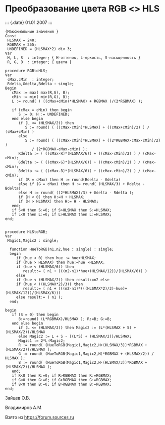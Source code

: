 Преобразование цвета RGB \<\> HLS
=================================

::: {.date}
01.01.2007
:::

    {Максимальные значения }
    Const
     HLSMAX = 240;
     RGBMAX = 255;
     UNDEFINED = (HLSMAX*2) div 3;
    Var
     H, L, S  : integer; { H-оттенок, L-яркость, S-насыщенность }
     R, G, B  : integer; { цвета }
     
    procedure RGBtoHLS;
    Var
     cMax,cMin  : integer;
     Rdelta,Gdelta,Bdelta : single;
    Begin
       cMax := max( max(R,G), B);
       cMin := min( min(R,G), B);
       L := round( ( ((cMax+cMin)*HLSMAX) + RGBMAX )/(2*RGBMAX) );
     
       if (cMax = cMin) then begin
          S := 0; H := UNDEFINED;
       end else begin
          if (L <= (HLSMAX/2)) then
             S := round( ( ((cMax-cMin)*HLSMAX) + ((cMax+cMin)/2) ) / (cMax+cMin) )
          else
             S := round( ( ((cMax-cMin)*HLSMAX) + ((2*RGBMAX-cMax-cMin)/2) )
                / (2*RGBMAX-cMax-cMin) );
          Rdelta := ( ((cMax-R)*(HLSMAX/6)) + ((cMax-cMin)/2) ) / (cMax-cMin);
          Gdelta := ( ((cMax-G)*(HLSMAX/6)) + ((cMax-cMin)/2) ) / (cMax-cMin);
          Bdelta := ( ((cMax-B)*(HLSMAX/6)) + ((cMax-cMin)/2) ) / (cMax-cMin);
          if (R = cMax) then H := round(Bdelta - Gdelta)
          else if (G = cMax) then H := round( (HLSMAX/3) + Rdelta - Bdelta)
          else H := round( ((2*HLSMAX)/3) + Gdelta - Rdelta );
          if (H < 0) then H:=H + HLSMAX;
          if (H > HLSMAX) then H:= H - HLSMAX;
       end;
       if S<0 then S:=0; if S>HLSMAX then S:=HLSMAX;
       if L<0 then L:=0; if L>HLSMAX then L:=HLSMAX;
    end;
     
     
    procedure HLStoRGB;
    Var
     Magic1,Magic2 : single;
     
      function HueToRGB(n1,n2,hue : single) : single;
      begin
         if (hue < 0) then hue := hue+HLSMAX;
         if (hue > HLSMAX) then hue:=hue -HLSMAX;
         if (hue < (HLSMAX/6)) then
            result:= ( n1 + (((n2-n1)*hue+(HLSMAX/12))/(HLSMAX/6)) )
         else
         if (hue < (HLSMAX/2)) then result:=n2 else
         if (hue < ((HLSMAX*2)/3)) then
            result:= ( n1 + (((n2-n1)*(((HLSMAX*2)/3)-hue)+(HLSMAX/12))/(HLSMAX/6)))
         else result:= ( n1 );
      end;
     
    begin
       if (S = 0) then begin
          B:=round( (L*RGBMAX)/HLSMAX ); R:=B; G:=B;
       end else begin
          if (L <= (HLSMAX/2)) then Magic2 := (L*(HLSMAX + S) + (HLSMAX/2))/HLSMAX
          else Magic2 := L + S - ((L*S) + (HLSMAX/2))/HLSMAX;
          Magic1 := 2*L-Magic2;
          R := round( (HueToRGB(Magic1,Magic2,H+(HLSMAX/3))*RGBMAX + (HLSMAX/2))/HLSMAX );
          G := round( (HueToRGB(Magic1,Magic2,H)*RGBMAX + (HLSMAX/2)) / HLSMAX );
          B := round( (HueToRGB(Magic1,Magic2,H-(HLSMAX/3))*RGBMAX + (HLSMAX/2))/HLSMAX );
       end;
       if R<0 then R:=0; if R>RGBMAX then R:=RGBMAX;
       if G<0 then G:=0; if G>RGBMAX then G:=RGBMAX;
       if B<0 then B:=0; if B>RGBMAX then B:=RGBMAX;
    end;

Зайцев О.В.

Владимиров А.М.

Взято из <https://forum.sources.ru>
